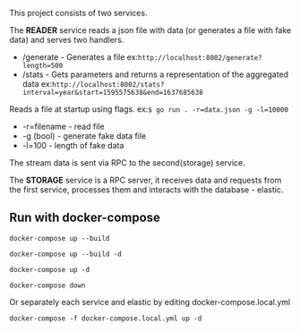 This project consists of two services.

The **READER** service reads a json file with data (or generates a file with fake data) and serves two handlers.
- /generate - Generates a file ex:`http://localhost:8002/generate?length=500`
- /stats - Gets parameters and returns a representation of the aggregated data ex:`http://localhost:8002/stats?interval=year&start=1595575638&end=1637685638`

Reads a file at startup using flags. ex:`$ go run . -r=data.json -g -l=10000`
- -r=filename - read file
- -g  (bool)  - generate fake data file
- -l=100 - length of fake data

The stream data is sent via RPC to the second(storage) service.

The **STORAGE** service is a RPC server, it receives data and requests from the first service, processes them and interacts with the database - elastic.

Run with docker-compose 
-

`docker-compose up --build`

`docker-compose up --build -d`

`docker-compose up -d`

`docker-compose down`

Or separately each service and elastic by editing docker-compose.local.yml

`docker-compose -f docker-compose.local.yml up -d`
